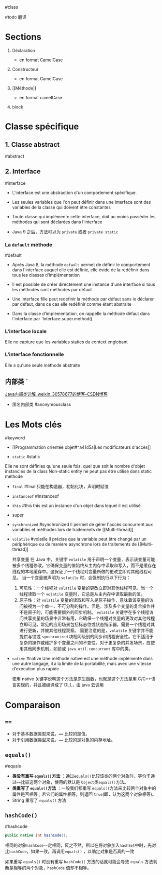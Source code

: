 #class 

#todo 翻译

# Sections

1. Déclaration
	- en format CamelCase
	
2. Constructeur
	- en format CamelCase
	
3. [[Méthode]]
	- en format camelCase
	
4. block

# Classe spécifique

## 1. Classe abstract 
#abstract 

## 2. Interface 
#interface 

- L'interface est une abstraction d'un comportement spécifique.
- Les seules variables que l'on peut définir dans une interface sont des variables de la classe qui doivent être constantes 
- Toute classe qui implémente cette interface, doit au moins posséder les méthodes qui sont déclarées dans l'interface

- Java 9 之后，方法可以为 `private` 或者 `private static`

### La `default` méthode
#default

- Après Java 8, la méthode `default` permet de définir le comportement dans l'interface auquel elle est définie, elle évide de la redéfinir dans tous les classes d'implémentation 

- Il est possible de créer directement une instance d'une interface si tous les méthodes sont méthodes par défaut
- Une interface fille peut redéfinir la méthode par défaut sans le déclarer par défaut, dans ce cas elle redéfinir comme étant abstraite

- Dans la classe d'implémentation, on rappelle la méthode défaut dans l'interface par `Interface.super.method()

### L'interface locale

Elle ne capture que les variables statics du context englobant

### L'interface fonctionnelle

Elle a qu'une seule méthode abstraite

## 内部类 `

[Java内部类详解_weixin_30578677的博客-CSDN博客](https://blog.csdn.net/weixin_30578677/article/details/99659725?spm=1001.2101.3001.6650.1&utm_medium=distribute.pc_relevant.none-task-blog-2%7Edefault%7EBlogCommendFromBaidu%7ERate-1-99659725-blog-78625320.235%5Ev38%5Epc_relevant_sort&depth_1-utm_source=distribute.pc_relevant.none-task-blog-2%7Edefault%7EBlogCommendFromBaidu%7ERate-1-99659725-blog-78625320.235%5Ev38%5Epc_relevant_sort&utm_relevant_index=2)

- 匿名内部类 #anonymousclass 

# Les Mots clés
#keyword

- [[Programmation orientée objet#^a41d5a|Les modificateurs d'accès]] 

- `static` #static 

Elle ne sont définies qu'une seule fois, quel que soit le nombre d'objet instanciés de la class
Non-static entity ne peut pas être utilisé dans static méthode

- `final` #final
	只能在构造器，初始化块，声明时赋值

- `instanceof` #instanceof 

- `this` #this 
	this est un instance d'un objet dans lequel il est utilisé
	
- super

- `synchronized` #synchronized
	Il permet de gérer l'accès concurrent aux variables et méthodes lors de traitements de [[Multi-thread]]

- `volatile` #volatile
	Il précise que la variable peut être changé par un périphérique ou de manière asynchrone  lors de traitements de [[Multi-thread]]
	
	共享变量
	在 Java 中，关键字 `volatile` 用于声明一个变量，表示该变量可能被多个线程修改。它确保变量的值始终从主内存中读取和写入，而不是缓存在线程的本地缓存中。这保证了一个线程对变量所做的更改立即对其他线程可见。
	当一个变量被声明为 `volatile` 时，会强制执行以下行为：
	1.  可见性：一个线程对 `volatile` 变量的更改立即对其他线程可见。当一个线程读取一个 `volatile` 变量时，它总是从主内存中读取最新的值。
	2.  原子性：对 `volatile` 变量的读取和写入是原子操作，意味着该变量的访问被视为一个单一、不可分割的操作。但是，涉及多个变量的复合操作并不是原子的，可能需要额外的同步机制。
	`volatile` 关键字在多个线程访问共享变量的场景中非常有用，它确保一个线程对变量的更改对其他线程立即可见。常见的应用场景包括标志位或状态指示器，需要一个线程对其进行更新，并被其他线程观察。
	需要注意的是，`volatile` 关键字并不能提供与锁或 `synchronized` 块相同级别的同步和线程安全性。它不适用于复杂的操作或维护多个变量之间的不变性。对于更复杂的并发场景，应使用其他同步机制，如锁或 `java.util.concurrent` 库中的类。

- `native` #native
	Une méthode native est une méthode implémenté dans une autre langage, il a la limite de la portabilité, mais avec une vitesse d'exécution plus rapide 

	使用 native 关键字说明这个方法是原生函数，也就是这个方法是用 C/C++语言实现的，并且被编译成了 DLL，由 java 去调用

# Comparaison

## `==`

- 对于基本数据类型来说，`==` 比较的是值。
- 对于引用数据类型来说，`==` 比较的是对象的内存地址。

## `equals()` 
#equals 

- **类没有重写 `equals()`方法** ：通过`equals()`比较该类的两个对象时，等价于通过`==`比较这两个对象，使用的默认是 `Object`类`equals()`方法。
- **类重写了 `equals()`方法** ：一般我们都重写 `equals()`方法来比较两个对象中的属性是否相等；若它们的属性相等，则返回 `true`(即，认为这两个对象相等)。
- String 重写了 `equals()` 方法

## `hashCode()`
#hashcode

``` Java
public native int hashCode();
```

相同的对象`hashCode`一定相同，反之不然，所以在将对象加入`hashSet`中时，先对比`hashCode`，如果一致，再调用`equals()` ，以确定对象是否真的一致

如果重写 `equals()` 时没有重写 `hashCode()` 方法的话就可能会导致 `equals` 方法判断是相等的两个对象，`hashCode` 值却不相等。
